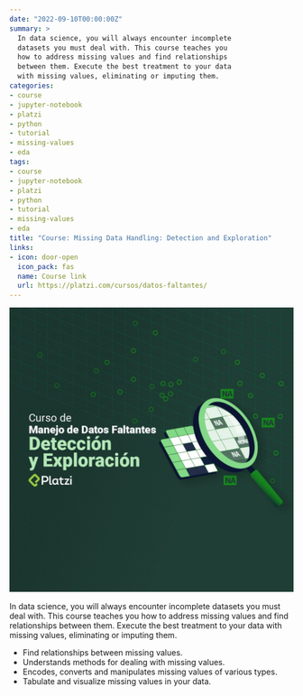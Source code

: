 ```yaml
---
date: "2022-09-10T00:00:00Z"
summary: >
  In data science, you will always encounter incomplete
  datasets you must deal with. This course teaches you
  how to address missing values and find relationships
  between them. Execute the best treatment to your data
  with missing values, eliminating or imputing them.
categories:
- course
- jupyter-notebook
- platzi
- python
- tutorial
- missing-values
- eda
tags:
- course
- jupyter-notebook
- platzi
- python
- tutorial
- missing-values
- eda
title: "Course: Missing Data Handling: Detection and Exploration"
links:
- icon: door-open
  icon_pack: fas
  name: Course link
  url: https://platzi.com/cursos/datos-faltantes/
---
```


![Image description of course](featured_hex.jpg)

In data science, you will always encounter incomplete
datasets you must deal with. This course teaches you
how to address missing values and find relationships
between them. Execute the best treatment to your data
with missing values, eliminating or imputing them.

- Find relationships between missing values.
- Understands methods for dealing with missing values.
- Encodes, converts and manipulates missing values of various types.
- Tabulate and visualize missing values in your data.
